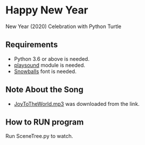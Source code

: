 Happy New Year
================
New Year (2020) Celebration with Python Turtle

Requirements
------------
* Python 3.6 or above is needed.
* [playsound](https://pypi.org/project/playsound/) module is needed.
* [Snowballs](https://www.dafont.com/snowballs.font) font is needed.

Note About the Song
-------------------
* [JoyToTheWorld.mp3](https://www.karaoke-version.com/free/christmas-carol/joy-to-the-world.html) was downloaded from the link.

How to RUN program
-------------------
Run SceneTree.py to watch.

